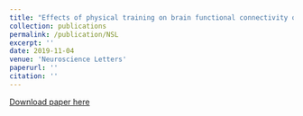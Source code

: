 ```yaml
---
title: "Effects of physical training on brain functional connectivity of methamphetamine dependencies as assessed using functional near-infrared spectroscopy"
collection: publications
permalink: /publication/NSL
excerpt: ''
date: 2019-11-04
venue: 'Neuroscience Letters'
paperurl: ''
citation: ''
---
```


[Download paper here](https://www.sciencedirect.com/science/article/abs/pii/S0304394019307086)